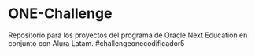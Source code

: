 # ONE-Challenge
Repositorio para los proyectos del programa de Oracle Next Education en conjunto con Alura Latam. #challengeonecodificador5
